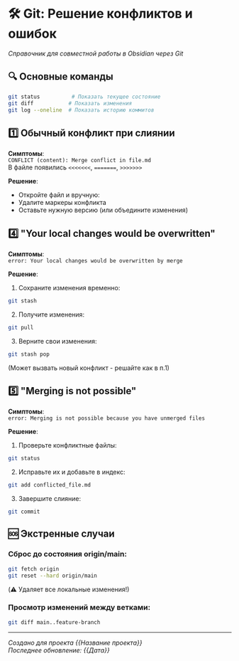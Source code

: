 # 🛠 Git: Решение конфликтов и ошибок
*Справочник для совместной работы в Obsidian через Git*

## 🔍 **Основные команды**
```bash
git status          # Показать текущее состояние
git diff           # Показать изменения
git log --oneline  # Показать историю коммитов
```

## 1️⃣ **Обычный конфликт при слиянии**
**Симптомы**:  
`CONFLICT (content): Merge conflict in file.md`  
В файле появились `<<<<<<<`, `=======`, `>>>>>>>`

**Решение**:
   - Откройте файл и вручную:
   - Удалите маркеры конфликта
   - Оставьте нужную версию (или объедините изменения)
## 4️⃣ "Your local changes would be overwritten"
**Симптомы**:  
`error: Your local changes would be overwritten by merge`

**Решение**:
1. Сохраните изменения временно:
```bash
git stash
```
2. Получите изменения:
```bash
git pull
```
3. Верните свои изменения:
```bash
git stash pop
```
(Может вызвать новый конфликт - решайте как в п.1)

## 5️⃣ "Merging is not possible"
**Симптомы**:  
`error: Merging is not possible because you have unmerged files`

**Решение**:
1. Проверьте конфликтные файлы:
```bash
git status
```
2. Исправьте их и добавьте в индекс:
```bash
git add conflicted_file.md
```
3. Завершите слияние:
```bash
git commit
```
## 🆘 **Экстренные случаи**
### Сброс до состояния origin/main:
```bash
git fetch origin
git reset --hard origin/main
```
(⚠️ Удаляет все локальные изменения!)

### Просмотр изменений между ветками:
```bash
git diff main..feature-branch
```

---

*Создано для проекта {{Название проекта}}*  
*Последнее обновление: {{Дата}}*
